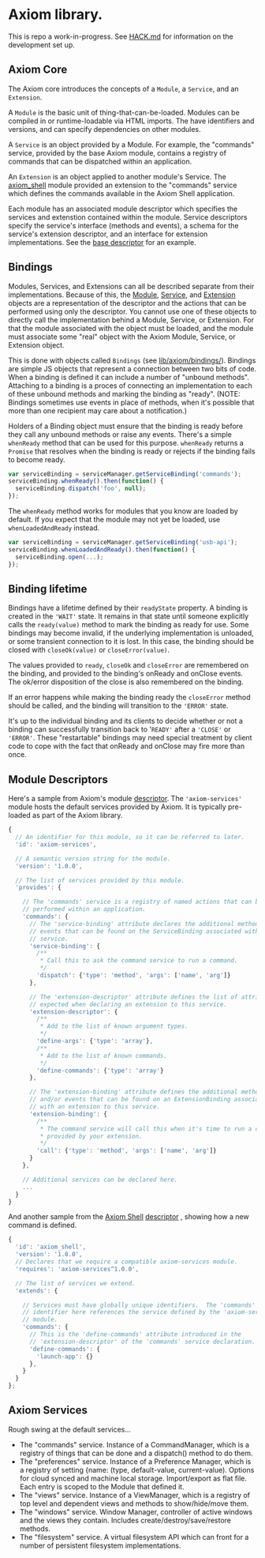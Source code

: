 # Axiom library.

This is repo a work-in-progress.  See [HACK.md](HACK.md) for information on the development set up.

## Axiom Core

The Axiom core introduces the concepts of a `Module`, a `Service`, and an `Extension`.

A `Module` is the basic unit of thing-that-can-be-loaded.  Modules can be compiled in or runtime-loadable via HTML imports.  The have identifiers and versions, and can specify dependencies on other modules.

A `Service` is an object provided by a Module.  For example, the "commands" service, provided by the base Axiom module, contains a registry of commands that can be dispatched within an application.

An `Extension` is an object applied to another module's Service.  The [axiom_shell](https://github.com/rginda/axiom_shell) module provided an extension to the "commands" service which defines the commands available in the Axiom Shell application.

Each module has an associated module descriptor which specifies the services and extenstion contained within the module.  Service descriptors specify the service's interface (methods and events), a schema for the service's extension descriptor, and an interface for extension implementations.  See the [base descriptor](lib/axiom/descriptor.js) for an example.

## Bindings

Modules, Services, and Extensions can all be described separate from their implementations.  Because of this, the [Module](lib/axiom/core/module.js), [Service](lib/axiom/core/service.js), and [Extension](lib/axiom/core/extension.js) objects are a representation of the descriptor and the actions that can be performed using only the descriptor.  You cannot use one of these objects to directly call the implementation behind a Module, Service, or Extension.  For that the module associated with the object must be loaded, and the module must associate some "real" object with the Axiom Module, Service, or Extension object.

This is done with objects called `Bindings` (see [lib/axiom/bindings/](./lib/axiom/bindings/)).  Bindings are simple JS objects that represent a connection between two bits of code.  When a binding is defined it can include a number of "unbound methods".  Attaching to a binding is a proces of connecting an implementation to each of these unbound methods and marking the binding as "ready".  (NOTE: Bindings sometimes use events in place of methods, when it's possible that more than one recipient may care about a notification.)

Holders of a Binding object must ensure that the binding is ready before they call any unbound methods or raise any events.  There's a simple `whenReady` method that can be used for this purpose.  `whenReady` returns a `Promise` that resolves when the binding is ready or rejects if the binding fails to become ready.

```js
var serviceBinding = serviceManager.getServiceBinding('commands');
serviceBinding.whenReady().then(function() {
  serviceBinding.dispatch('foo', null);
});
```

The `whenReady` method works for modules that you know are loaded by default.  If you expect that the module may not yet be loaded, use `whenLoadedAndReady` instead.

```js
var serviceBinding = serviceManager.getServiceBinding('usb-api');
serviceBinding.whenLoadedAndReady().then(function() {
  serviceBinding.open(...);
});
```

## Binding lifetime

Bindings have a lifetime defined by their `readyState` property.  A binding is created in the `'WAIT'` state.  It remains in that state until someone explicitly calls the `ready(value)` method to mark the binding as ready for use.  Some bindings may become invalid, if the underlying implementation is unloaded, or some transient connection to it is lost.  In this case, the binding should be closed with `closeOk(value)` or `closeError(value)`.

The values provided to `ready`, `closeOk` and `closeError` are remembered on the binding, and provided to the binding's onReady and onClose events.  The ok/error disposition of the close is also remembered on the binding.

If an error happens while making the binding ready the `closeError` method should be called, and the binding will transition to the `'ERROR'` state.

It's up to the individual binding and its clients to decide whether or not a binding can successfully transition back to '`READY'` after a `'CLOSE'` or `'ERROR'`.  These "restartable" bindings may need special treatment by client code to cope with the fact that onReady and onClose may fire more than once.

## Module Descriptors

Here's a sample from Axiom's module [descriptor](lib/axiom/descriptor.js).  The `'axiom-services'` module hosts the default services provided by Axiom.  It is typically pre-loaded as part of the Axiom library.

```js
{
  // An identifier for this module, so it can be referred to later.
  'id': 'axiom-services',

  // A semantic version string for the module.
  'version': '1.0.0',

  // The list of services provided by this module.
  'provides': {

    // The 'commands' service is a registry of named actions that can be
    // performed within an application.
    'commands': {
      // The 'service-binding' attribute declares the additional methods and/or
      // events that can be found on the ServiceBinding associated with this
      // service.
      'service-binding': {
        /**
         * Call this to ask the command service to run a command.
         */
        'dispatch': {'type': 'method', 'args': ['name', 'arg']}
      },

      // The 'extension-descriptor' attribute defines the list of attributes
      // expected when declaring an extension to this service.
      'extension-descriptor': {
        /**
         * Add to the list of known argument types.
         */
        'define-args': {'type': 'array'},
        /**
         * Add to the list of known commands.
         */
        'define-commands': {'type': 'array'}
      },

      // The 'extension-binding' attribute defines the additional methods
      // and/or events that can be found on an ExtensionBinding associated
      // with an extension to this service.
      'extension-binding': {
        /**
         * The command service will call this when it's time to run a command
         * provided by your extension.
         */
        'call': {'type': 'method', 'args': ['name', 'arg']}
      }
    },

    // Additional services can be declared here.
    ...
  }
}
```

And another sample from the [Axiom Shell](https://github.com/rginda/axiom_shell) [descriptor](https://github.com/rginda/axiom_shell/lib/axiom_shell/descriptor.js) , showing how a new command is defined.


```js
{
  'id': 'axiom_shell',
  'version': '1.0.0',
  // Declares that we require a compatible axiom-services module.
  'requires': 'axiom-services^1.0.0',

  // The list of services we extend.
  'extends': {

    // Services must have globally unique identifiers.  The 'commands'
    // identifier here references the service defined by the 'axiom-services'
    // module.
    'commands': {
      // This is the 'define-commands' attribute introduced in the
      // 'extension-descriptor' of the 'commands' service declaration.
      'define-commands': {
        'launch-app': {}
      },
    }
  }
};
```

## Axiom Services

Rough swing at the default services...

* The "commands" service.  Instance of a CommandManager, which is a registry of things that can be done and a dispatch() method to do them.
* The "preferences" service.  Instance of a Preference Manager, which is a registry of setting {name: (type, default-value, current-value).  Options for cloud synced and machine local storage.  Import/export as flat file.  Each entry is scoped to the Module that defined it.
* The "views" service.  Instance of a ViewManager, which is a registry of top level and dependent views and methods to show/hide/move them.
* The "windows" service.  Window Manager, controller of active windows and the views they contain.  Includes create/destroy/save/restore methods.
* The "filesystem" service.  A virtual filesystem API which can front for a number of persistent filesystem implementations.
